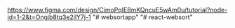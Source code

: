 https://www.figma.com/design/CimoPqIE8mKQncuE5wAm0u/tutorial?node-id=1-2&t=Ongjb8tq3e2jlY7j-1
"# websortapp" 
"# react-websort" 
